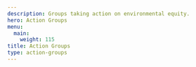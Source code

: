 ```yaml
---
description: Groups taking action on environmental equity.
hero: Action Groups
menu:
  main:
    weight: 115
title: Action Groups
type: action-groups
---
```

